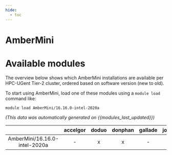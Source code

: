 ```yaml
---
hide:
  - toc
---
```


AmberMini
=========

# Available modules


The overview below shows which AmberMini installations are available per HPC-UGent Tier-2 cluster, ordered based on software version (new to old).

To start using AmberMini, load one of these modules using a `module load` command like:

```shell
module load AmberMini/16.16.0-intel-2020a
```

*(This data was automatically generated on {{modules_last_updated}})*  

| |accelgor|doduo|donphan|gallade|joltik|shinx|
| :---: | :---: | :---: | :---: | :---: | :---: | :---: |
|AmberMini/16.16.0-intel-2020a|-|x|x|-|-|-|
